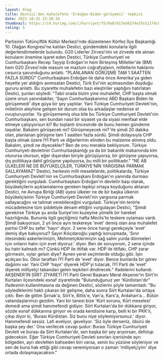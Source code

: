 ```yaml
--- 
layout: blog
title: Destici'den muhalefete 'Erdoğan-Biden görüşmesi' tepkisi
date: 2021-10-31 15:28:34
thumbnail: https://i4.hurimg.com/i/hurriyet/75/0x0/617eb61f4e3fe11174c0d59f.jpg
rating: 5
---
```

Partisinin Tütünçiftlik Kültür Merkezi'nde düzenlenen Körfez İlçe Başkanlığı 10. Olağan Kongresi'ne katılan Destici, gündemdeki konularla ilgili değerlendirmelerde bulundu. G20 Liderler Zirvesi'nin ve zirvede ele alınan konuların önemine işaret eden Destici, Türkiye Cumhuriyeti ve Cumhurbaşkanı Recep Tayyip Erdoğan'ın hem Birleşmiş Milletler'de (BM) hem G20 Zirvesi'nde masum ve mazlum coğrafyaların, milletlerin haklarını cesurca savunduğunu anlattı. "PLANLANAN GÖRÜŞME TAM 1 SAATTEN FAZLA SÜRDÜ" Cumhurbaşkanı Erdoğan ile daha önce Amerika'ya giden heyette yer aldığını anımsatan Destici, Türk Evi'nin açılmasından duyduğu gururu anlattı. Bu ziyarette muhalefetin bazı eleştiriler yaptığını hatırlatan Destici, şunları söyledi:  "Tabii orada bizim yine muhalefet, CHP başta olmak üzere onun yanındakiler, 'Sayın Cumhurbaşkanımız ABD Başkanı Biden ile görüşemedi' diye güya bir şey yaptılar. Yani Türkiye Cumhuriyeti Devleti'nin, milletinin aleyhine gelişen bir durum olsa bu arkadaşlar nedense el ovuşturuyorlar. Ya görüşememiş olsa bile bu Türkiye Cumhuriyeti Devleti'nin Cumhurbaşkanı, sen bundan nasıl bir siyaset ya da siyasi menfaat elde etmeye çalışıyorsun ki? Bu toplantı öncesinde de bunu hemen gündeme taşıdılar. Bakalım görüşecek mi? Görüşmeyecek mi? Ve şimdi 20 dakika olan, planlanan görüşme tam 1 saatten fazla sürdü. Şimdi dolayısıyla CHP başta olmak üzere İYİ Parti ve diğerlerinin elinden bu malzeme alınmış oldu. Bakalım, şimdi ne diyecekler? Ben de onu merakla bekliyorum. Türkiye Cumhuriyeti devletinin Cumhurbaşkanlığı ya da bir bakanlık makamında kim oturursa otursun, eğer dışarıdan biriyle görüşüyorsa, bir görüşme yapıyorsa, dış politikaya dahil görüşme yapılıyorsa, bu milli bir politikadır." "NE AB ÜLKELERİ NE DE BÜYÜKELÇİLER, TÜRKİYE'NİN YARGISINA PARMAK SALLAYAMAZ" Destici, herkesin milli meselelerde, politikalarda, Türkiye Cumhuriyeti Devleti'nin ve Cumhurbaşkanı Erdoğan'ın yanında durması gerektiğini vurguladı.  Cumhurbaşkanı Erdoğan'ın devletin başı olarak, büyükelçilerin açıklamalarına gereken tepkiyi ortaya koyduğunu aktaran Destici, ne Avrupa Birliği (AB) üyesi ülkeler ne de bir başka ülkenin büyükelçisinin Türkiye Cumhuriyeti Devleti'nin yargısına parmak sallayacağını ve talimat verebileceğini vurguladı. Türkiye'nin terörle mücadelesine tüm şiddetiyle devam ettiğini vurgulayan Destici, "Şimdi gerekirse Türkiye şu anda Suriye'nin kuzeyine yönelik bir hareket hazırlığında. Bununla ilgili geçtiğimiz hafta Meclis'te teskere oylaması vardı. Şimdi bakıyorsun, 2 yıl önce aynı teskereye 'evet' demiş olan ana muhalefet partisi CHP bu sefer 'hayır' diyor. 2 sene önce hangi gerekçeyle 'evet' demiş diye bakıyoruz? Sayın Kılıçdaroğlu yaptığı konuşmada, 'Sınır ötesindeki askerlerimizin, Mehmetçiklerimizin sağ salim yurda dönmeleri için onların hatırı için evet diyoruz.' diyor. Ben de soruyorum, 2 sene içinde bu hatır kalmadı mı? Çünkü HDP ile ittifak var. HDP ile ittifakı, CHP zarar görmesin, oylar gelsin diye? Aynen yerel seçimlerde olduğu gibi. İşin açıkçası bu. Öbür taraftan İYİ Parti de 'evet' diyor. Bence bunlarda bir görev dağılımı var. Yani CHP 'hayır' diyerek HDP'yi tutacak, İYİ Parti de 'evet' diyerek milliyetçi tabandan gelen tepkileri dindirecek." ifadelerini kullandı. AKŞENER'İN SİİRT ZİYARETİ İYİ Parti Genel Başkanı Meral Akşener'in Siirt'in Kurtalan ilçesindeki esnaf ziyaretinde "Bulunduğunuz yer 'Kürdistan'dır" ifadesinin kullanılmasına da değinen Destici, sözlerini şöyle tamamladı:  "Bu söylediklerimi haklı çıkaran bir gelişme, daha sonra Siirt Kurtalan'da ortaya çıktı. Ben de gittim Şırnak'a, Siirt'e, Bitlis'e, Van'a, Kars'a, Ardahan'a... Bütün vatandaşlarımızı gezdim. Yani bir tanesi bize 'Kürt sorunu, Kürt meselesi' demedi ama şimdi hanımefendi gidiyor. Siirt Kurtalan'da bir dükkana giriyor, sözde esnaf dükkanına giriyor ve orada kendisine karşı, belli ki bir PKK'lı, çıkıp diyor ki, 'Burası Kürdistan. Siz bunu niye söylemiyorsunuz.' diyor. Hanımefendi sessiz. Lafı eveliyor, geveliyor. 'Siz öyle derseniz, öbürü de başka şey der.' Ona verilecek cevap şudur: Burası Türkiye Cumhuriyeti Devleti ve burası da Siirt Kurtalan'dır, sen başka bir şey arıyorsan, defolup gideceksin. Eğer Türkiye Cumhuriyeti Devleti sınırları içerisinde ayrı bölgeden, ayrı devletten bahseden biri varsa, senin bu yüzüne söyleniyor ve sen de buna hak ettiği gibi cevap veremiyorsan o zaman 'milliyetçiyim' diye ortada dolaşmayacaksın."